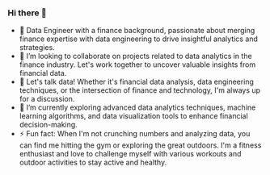 ### Hi there 👋



- 🔭  Data Engineer with a finance background, passionate about merging finance expertise with data engineering to drive insightful analytics and strategies.    
- 👯 I’m looking to collaborate on projects related to data analytics in the finance industry. Let's work together to uncover valuable insights from financial data.
- 🤔 Let's talk data! Whether it's financial data analysis, data engineering techniques, or the intersection of finance and technology, I'm always up for a discussion.
- 💬  I’m currently exploring advanced data analytics techniques, machine learning algorithms, and data visualization tools to enhance financial decision-making.
- ⚡ Fun fact: When I'm not crunching numbers and analyzing data, you can find me hitting the gym or exploring the great outdoors. I'm a fitness enthusiast and love to challenge myself with various workouts and outdoor activities to stay active and healthy.
